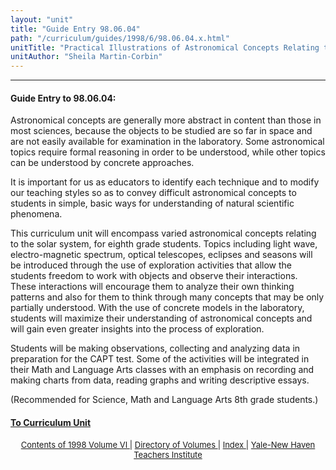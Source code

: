 ```yaml
---
layout: "unit"
title: "Guide Entry 98.06.04"
path: "/curriculum/guides/1998/6/98.06.04.x.html"
unitTitle: "Practical Illustrations of Astronomical Concepts Relating to the Solar System"
unitAuthor: "Sheila Martin-Corbin"
---
```

<body>
 <p>
 </p>
 <hr/>
 <h4>
  Guide Entry to 98.06.04:
 </h4>
 Astronomical concepts are generally more abstract in content than those in most sciences, because the objects to be studied are so far in space and are not easily available for examination in the laboratory.  Some astronomical topics require formal reasoning in order to be understood, while other topics can be understood by concrete approaches.
 <p>
  It is important for us as educators to identify each technique and to modify our teaching styles so as to convey difficult astronomical concepts to students in simple, basic ways for understanding of natural scientific phenomena.
 </p>
 <p>
  This curriculum unit will encompass varied astronomical concepts relating to the solar system, for eighth grade students.  Topics including light wave, electro-magnetic spectrum, optical telescopes, eclipses and seasons will be introduced through the use of exploration activities that allow the students freedom to work with objects and observe their interactions.  These interactions will encourage them to analyze their own thinking patterns and also for them to think through many concepts that may be only partially understood.  With the use of concrete models in the laboratory, students will maximize their understanding of astronomical concepts and will gain even greater insights into the process of exploration.
 </p>
 <p>
  Students will be making observations, collecting and analyzing data in preparation for the CAPT test.  Some of the activities will be integrated in their Math and Language Arts classes with an emphasis on recording and making charts from data, reading graphs and writing descriptive essays.
 </p>
 <p>
  (Recommended for Science, Math and Language Arts 8th grade students.)
 </p>
 <p>
 </p>
 <p>
 </p>
 <h4>
  <a href="../../../units/1998/6/98.06.04.x.html">
   To Curriculum Unit
  </a>
 </h4>
 <center>
  <font size="-1">
   <a href="../../../units/1998/6/">
    Contents of 1998 Volume VI
   </a>
   |
   <a href="../../../units/">
    Directory of Volumes
   </a>
   |
   <a href="../../../indexes/">
    Index
   </a>
   |
   <a href="../../../../">
    Yale-New Haven Teachers Institute
   </a>
  </font>
 </center>
</body>